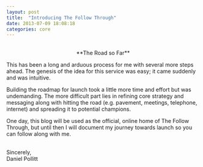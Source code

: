 ```yaml
---
layout: post
title:  "Introducing The Follow Through"
date: 2013-07-09 18:08:18
categories: core
---
```


<center><br>**The Road so Far**<br></center>

This has been a long and arduous process for me with several more steps ahead. The genesis of the idea for this service was easy; it came suddenly and was intuitive.

Building the roadmap for launch took a little more time and effort but was undemanding. The more difficult part lies in refining core strategy and messaging along with hitting the road (e.g. pavement, meetings, telephone, internet) and spreading it to potential champions.

One day, this blog will be used as the official, online home of The Follow Through, but until then I will document my journey towards launch so you can follow along with me.
  
<br>Sincerely,  
Daniel Pollitt<br> 